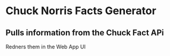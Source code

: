 # Chuck Norris Facts Generator

## Pulls information from the Chuck Fact APi

Redners them in the Web App UI